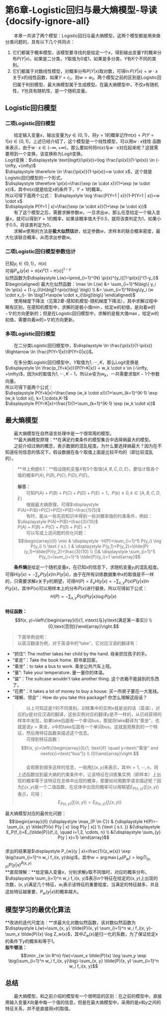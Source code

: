 ﻿# 第6章-Logistic回归与最大熵模型-导读{docsify-ignore-all}

&emsp;&emsp;本章一共讲了两个模型：Logistic回归与最大熵模型，这两个模型都是用来做分类问题的，具有以下几个共同点：  
1. 它们都属于概率模型，该模型要寻找的是给定一个$x$，得到输出变量$Y$的概率分布$P(Y|x)$，如果是二分类，$Y$取值为0或1，如果是多分类，$Y$有$K$个不同的类别。
2. 它们都属于对数线性模型，对概率分布$P(Y|x)$取对数，可得$\ln P(Y|x)=w \cdot x$关于$x$的线性函数，如果$Y=c_i$，则$w=w_i$。两个模型之前的区别是Logistic回归属于判别模型，最大熵模型属于生成模型。在最大熵模型中，不仅$x$有随机性，$Y$也具有随机性，是一个随机变量。

## Logistic回归模型
### 二项Logistic回归模型
&emsp;&emsp;给定输入变量$x$，输出变量为$y \in \{0,1\}$，将$y=1$的概率记作$\pi(x)=P(Y=1|x) \in [0,1]$，上述已经介绍了，这个模型是一个线性模型，可以用$w \cdot x$线性 函数来表示，由于$w \cdot x \in (-\infty, +\infty)$，那么要如何将$\pi(x)$与$w \cdot x$对应起来呢？这就需要用到一个变换，该变换称为Logit变换。  
Logit变换：$\displaystyle \text{logit}(\pi(x))=\log \frac{\pi(x)}{1-\pi(x)} \in (-\infty, +\infty)$  
$\displaystyle \therefore \ln \frac{\pi(x)}{1-\pi(x)}=w \cdot x$，这个就是Logistic回归模型的一个形式。  
$\displaystyle \therefore \pi(x)=\frac{\exp (w \cdot x)}{1+\exp (w \cdot x)}$，其中$\pi(x)$就是给定$x$的条件下，$Y=1$的概率。  
所以可得下面两个公式：
$\displaystyle \log \frac{P(Y=1 | x)}{1-P(Y=1 | x)}=w \cdot x$  
$\displaystyle P(Y=1 | x)=\frac{\exp (w \cdot x)}{1+\exp (w \cdot x)}$  
&emsp;&emsp;有了这个模型之后，需要求解参数$w$，一旦求出$w$，那么任意给定一个输入变量$x$，就可以得到$Y=1$的概率，如果该概率值大于0.5，就将该类判定为1，如果小于0.5，将该类判定为0。  
&emsp;&emsp;求解$w$使用的方法是**极大似然估计**，给定参数$w$，求样本的联合概率密度，最大化该联合概率，从而求出参数$w$。

### 二项Logistic回归模型参数估计
已知$y_i \in \{0,1\}$，$\pi(x)$  
可得$P_w(y|x)=\pi(x)^y[1-\pi(x)]^{1-y}$  
似然函数为$\displaystyle L(w)=\prod_{i=1}^{N} \pi(x)^{y_i}[1-\pi(x)]^{1-y_i}$  
$\begin{aligned} 最大化似然函数：\max \ln L(w)
&= \sum_{i=1}^N\big\{ y_i \ln \pi(x) + (1-y_i)\ln\big[1-\pi(x)\big] \big\} \\
&= \sum_{i=1}^N\big\{y_i (w \cdot x_i)- \ln \big[1+\exp(w \cdot x_i)\big]\big\}
\end{aligned}$  
&emsp;&emsp;使用梯度下降法（见第2章-感知机模型-随机梯度下降法），其中求解过程中略有区别，在感知机模型中，求解的是极小值$\min$，给定$w$的初值，是向着$w$的$-\nabla$的方向更新的；但是在Logistic回归模型中，求解的是极大值$\max$，给定$w$的初值，需要向着$w$的$+\nabla$的方向更新。  

### 多项Logistic回归模型
&emsp;&emsp;在二分类Logistic回归模型中，$\displaystyle \ln \frac{\pi(x)}{1-\pi(x)} \Rightarrow \ln \frac{P(Y=1|x)}{P(Y=0|x)}$。  

&emsp;&emsp;在多分类Logistic回归模型中，$Y$取值为$1,\cdots,K$，那么Logit变换是$\displaystyle \ln \frac{p_(Y=k|x)}{P(Y=K|x)} = w_k \cdot x \in (-\infty, +\infty)$，因为$k$的取值为$1,\cdots, K-1$，所以$w$变为$w_k$，一共需要求取$K-1$个参数向量。  
所以可得下面两个公式：  
$\displaystyle P(Y=k|x)=\frac{\exp (w_k \cdot x)}{1+\sum_{k=1}^{K-1} \exp (w_k \cdot x)}, k=1,\cdots,K-1$   
$\displaystyle P(Y=K|x)=\frac{1}{1+\sum_{k=1}^{K-1} \exp (w_k \cdot x)}$  

## 最大熵模型
&emsp;&emsp;最大熵模型在自然语言处理中是一个很常用的模型。  
&emsp;&emsp;**最大熵模型原理：**在满足约束条件的模型集合中选择熵最大的模型。  
&emsp;&emsp;之前介绍过熵的概念，表示数据的混乱程度。为什么要选择熵最大？因为在不知道任何信息的情况下，假设数据在各个取值上面是比较平均的（即比较混乱的）。  

> **书上例题6.1：**假设随机变量$X$有5个取值$\{A,B,C,D,E\}$，要估计取各个值的概率$P(A),P(B),P(C),P(D),P(E)$。</br>  
**解答：**  
&emsp;&emsp;可知$P(A)+P(B)+P(C)+P(D)+P(E)=1，P(k) \geqslant 0,k \in \{A,B,C,D,E\}$  
&emsp;&emsp;根据最大熵原理，可得$\displaystyle P(A)=P(B)=P(C)=P(D)=P(E)=\frac{1}{5}$  
&emsp;&emsp;有时，能从一些先验知识中得到一些对概率值的约束条件，例如：  
$\displaystyle P(A)+P(B)=\frac{3}{10}$  
$P(A)+P(B)+P(C)+P(D)+P(E)=1$  
&emsp;&emsp;可以写成上述问题的优化问题：  
$$\begin{array}{ll}
\min & \displaystyle -H(P)=\sum_{i=1}^5 P(y_i) \log P(y_i) \\ 
\text { s.t. } & \displaystyle P(y_1)+P(y_2)=\tilde{P}(y_1)+\tilde{P}(y_2)=\frac{3}{10} \\ 
{}& \displaystyle \sum_{i=1}^5 P(y_i)=\sum_{i=1}^5 \tilde{P}(y_i)=1
\end{array}$$  

&emsp;&emsp;**条件熵**是给定一个随机变量$x$，在已知$x$的信息下，求随机变量$y_i$的混乱程度。可得$\displaystyle H(y | x)=-\sum_y P(y | x) \ln P(y | x)$，由于在所有训练数据集中$x$的取值是不一样的，只需要求解$x$关于$y$的期望，可得$\displaystyle H(P)=E_{x} H(y | x)=-\sum_{x,y} P(x) P(y | x) \ln P(y | x)$，其中$P(x)$可以用样本上的分布$\tilde{P}(x)$进行替换，所以可得如下公式：
$$\displaystyle H(P)=-\sum_{x, y} \tilde{P}(x) P(y | x) \log P(y | x)$$  
**特征函数：**
$$f(x, y)=\left\{\begin{array}{l}{1, x\text{与}y\text{满足某一事实}} \\ {0,\text{否则}}\end{array}\right.$$  

> 下面举例说明：  
以英汉翻译为例，对于英语中的“take”，它对应汉语的翻译有：  
- “抓住”: The mother takes her child by the hand. 母亲抓住孩子的手。
- “拿走”：Take the book home. 把书拿回家。
- “乘坐”：to take a bus to work. 乘坐公共汽车上班。
- “量”: Take your temperature. 量一量你的体温。
- “装”：The suitcase wouldn't take another thing. 这个衣箱不能装别的东西了。
- “花费”：It takes a lot of money to buy a house. 买一所房子要花一大笔钱。
- “理解、领会”：How do you take this package? 你怎么理解这段话？  

> &emsp;&emsp;以上可知这是$Y$的不同类别，训练集中的实例$x$就是说的话（英语），对应的$y$是对应汉语的翻译，这些实例对应的翻译$y$是不一样的，从已经获得的样本中发现，如果take后面有一个单词bus，那就将take翻译为“乘坐”，也就是说$y=\text{乘坐}$，$x$中的take后面有一个单词bus。这就是观察到的一个特征，然后用特征函数来描述这个信息。  
&emsp;&emsp;可得到特征函数：
$$f(x, y)=\left\{\begin{array}{l}{1, \text{if} \quad y=\text{“乘坐” and next(x)}=\text{“bus”}} \\ {0}\end{array}\right.$$  
&emsp;&emsp;会观察到很多这样的信息，一般用$f_i(x,y)$来表示，其中$i=1,\cdots,n$，将上述函数加到最大熵的约束条件中，让该特征在训练集实例（即样本）上出现的概率等于该特征在总体中出现的概率，那要如何用数学语言描述呢？因为$f_i(x,y)$是一个二值函数，在总体中出现的概率可以用期望$E_{P(x,y)}(f_i(x,y))$表示，可得：
$$E_{P(x,y)}(f_i(x,y))=E_{\tilde{P}(x,y)}(f_i(x,y))$$  

最大熵模型对应的最优化问题：  
$$\begin{array}{ll}
{\displaystyle \max_{P \in C}} & {\displaystyle H(P)=-\sum_{x, y} \tilde{P}(x) P(y | x) \log P(y | x)} \\ 
{\text { s.t. }} &{\displaystyle E_P(f_i)=E_{\tilde{P}}(f_i), \quad i=1,2, \cdots, n} \\  
&{\displaystyle \sum_{y} P(y | x)=1}
\end{array}$$  
求出的结果是$\displaystyle P_{w}(y | x)=\frac{1}{z_w(x)} \exp \big(\sum_{i=1}^n w_i f_i(x, y)\big)$，其中$\displaystyle w=\arg \max L_{\tilde{P}}(P_w)=\log \prod_{(x,y)} P(y | x)^{\tilde{P}(x, y)}$  
**直观理解：**给定输入变量$x$，分别求解$y$取不同值时，对应的概率分布，$\displaystyle \sum_{i=1}^n w_i f_i(x, y)$表示$n$个特征在给定的$(x,y)$上出现的次数，$(x,y)$满足几个特征，$w_i$表示该特征的重要程度，当满足的特征越多，并且这些特征越重要，$P_{w}(y | x)$的概率越大。

## 模型学习的最优化算法
**改进的迭代尺度法：**求最大化对数似然函数，该对数似然函数为$\displaystyle L(w)=\sum_{x, y} \tilde{P}(x, y) \sum_{i=1}^n w_i f_i(x, y)-\sum_x \tilde{P}(x) \log Z_w(x)$，其中$Z_w(x)$是归一化的系数，为了保证给定$x$的条件下$y$的概率和等于1。  
**拟牛顿法：**$$\min _{w \in R^n} f(w)=\sum_x \tilde{P}(x) \log \sum_y \exp \big(\sum_{i=1}^n w_i f_i(x, y)\big)-\sum_{x, y} \tilde{P}(x, y) \sum_{i=1}^n w_i f_i(x, y)$$

## 总结
&emsp;&emsp;最大熵模型，和之前介绍的模型有一个很明显的区别：在之前的模型中，直接用输入变量$X$向量中每一个值的信息，但是在最大熵模型中，采用的是$x$和$y$之间的特征关系，并不是直接用$x$的取值。